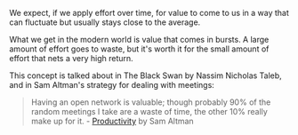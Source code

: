 We expect, if we apply effort over time, for value to come to us in a way that can fluctuate but usually stays close to the average.

What we get in the modern world is value that comes in bursts. A large amount of effort goes to waste, but it's worth it for the small amount of effort that nets a very high return.

This concept is talked about in The Black Swan by Nassim Nicholas Taleb, and in Sam Altman's strategy for dealing with meetings:

>  Having an open network is valuable; though probably 90% of the random meetings I take are a waste of time, the other 10% really make up for it. - [Productivity](http://blog.samaltman.com/productivity) by Sam Altman

